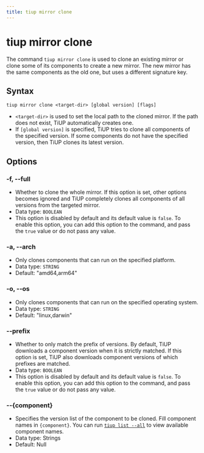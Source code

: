 ```yaml
---
title: tiup mirror clone
---
```


# tiup mirror clone

The command `tiup mirror clone` is used to clone an existing mirror or clone some of its components to create a new mirror. The new mirror has the same components as the old one, but uses a different signature key.

## Syntax

```shell
tiup mirror clone <target-dir> [global version] [flags]
```

- `<target-dir>` is used to set the local path to the cloned mirror. If the path does not exist, TiUP automatically creates one.
- If `[global version]` is specified, TiUP tries to clone all components of the specified version. If some components do not have the specified version, then TiUP clones its latest version.

## Options

### -f, --full

- Whether to clone the whole mirror. If this option is set, other options becomes ignored and TiUP completely clones all components of all versions from the targeted mirror.
- Data type: `BOOLEAN`
- This option is disabled by default and its default value is `false`. To enable this option, you can add this option to the command, and pass the `true` value or do not pass any value.

### -a, --arch

- Only clones components that can run on the specified platform.
- Data type: `STRING`
- Default: "amd64,arm64"

### -o, --os

- Only clones components that can run on the specified operating system.
- Data type: `STRING`
- Default: "linux,darwin"

### --prefix

- Whether to only match the prefix of versions. By default, TiUP downloads a component version when it is strictly matched. If this option is set, TiUP also downloads component versions of which prefixes are matched.
- Data type: `BOOLEAN`
- This option is disabled by default and its default value is `false`. To enable this option, you can add this option to the command, and pass the `true` value or do not pass any value.

### --{component}

- Specifies the version list of the component to be cloned. Fill component names in `{component}`. You can run [`tiup list --all`](/tiup/tiup-command-list.md) to view available component names.
- Data type: Strings
- Default: Null
